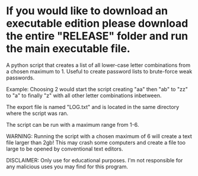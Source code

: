 # If you would like to download an executable edition please download the entire "RELEASE" folder and run the main executable file.

A python script that creates a list of all lower-case letter combinations from a chosen maximum to 1. Useful to create password lists to brute-force weak passwords.

Example:
Choosing 2 would start the script creating "aa" then "ab" to "zz" to "a" to finally "z" with all other letter combinations inbetween.

The export file is named "LOG.txt" and is located in the same directory where the script was ran.

The script can be run with a maximum range from 1-6.

WARNING: Running the script with a chosen maximum of 6 will create a text file larger than 2gb! This may crash some computers and create a file too large to be opened by conventional text editors.

DISCLAIMER: Only use for educational purposes. I'm not responsible for any malicious uses you may find for this program.



